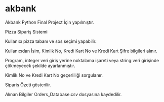 # akbank
Akbank Python Final Project İçin yapılmıştır.

 Pizza Sipariş Sistemi
 
 Kullanıcı pizza tabanı ve sos seçimi yapabilir. 
 
 Kullanıcıdan İsim, Kimlik No, Kredi Kart No ve Kredi Kart Şifre bilgileri alınır.
 
 Program, integer veri giriş yerine noktalama işareti veya string veri girişinde çökmeyecek şekilde ayarlanmıştır.
 
 Kimlik No ve Kredi Kart No geçerliliği sorgulanır.
 
 Sipariş Özeti gösterilir.
 
 Alınan Bilgiler Orders_Database.csv dosyasına kaydedilir.
